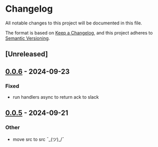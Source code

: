 # Changelog

All notable changes to this project will be documented in this file.

The format is based on [Keep a Changelog](https://keepachangelog.com/en/1.0.0/),
and this project adheres to [Semantic Versioning](https://semver.org/spec/v2.0.0.html).

## [Unreleased]

## [0.0.6](https://github.com/Sild/slack_cmd/compare/slack_cmd_core-v0.0.5...slack_cmd_core-v0.0.6) - 2024-09-23

### Fixed

- run handlers async to return ack to slack

## [0.0.5](https://github.com/Sild/slack_cmd/compare/slack_cmd_core-v0.0.4...slack_cmd_core-v0.0.5) - 2024-09-21

### Other

- move src to src ¯\_(ツ)_/¯
